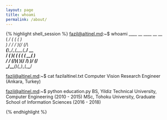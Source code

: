 ```yaml
---
layout: page
title: whoami
permalink: /about/
---
```


{% highlight shell_session %} fazil@altinel.md:~$ whoami
     ____ __  ____ __ __         
    (  __/ _\(__  (  (  )        
     ) _/    \/ _/ )(/ (_/\      
  __(__)\_/\_(____(__\____/ __   
 / _\(  )(_  _(  (  ( (  __(  )  
/    / (_/\)(  )(/    /) _)/ (_/\
\_/\_\____(__)(__\_)__(____\____/

fazil@altinel.md:~$ cat fazilaltinel.txt
Computer Vision Research Engineer
(Ankara, Turkey)

fazil@altinel.md:~$ python education.py
BS, Yildiz Technical University, Computer Engineering (2010 - 2015)
MSc, Tohoku University, Graduate School of Information Sciences (2016 - 2018)

{% endhighlight %}
